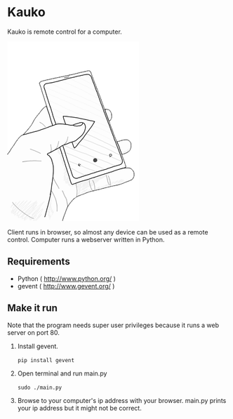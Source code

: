 Kauko
=====

Kauko is remote control for a computer.

![LOGO](https://github.com/kimmobrunfeldt/kauko/raw/master/static/img/kauko.png)

Client runs in browser, so almost any device can be used as a remote control. Computer runs a webserver written in Python.

Requirements
------------

- Python ( http://www.python.org/ )
- gevent ( http://www.gevent.org/ )

Make it run
-----------

Note that the program needs super user privileges because it runs a web server on port 80.

1. Install gevent.

    ```pip install gevent```

2. Open terminal and run main.py

    ```sudo ./main.py```

3. Browse to your computer's ip address with your browser. main.py prints your ip address but it might not be correct.
